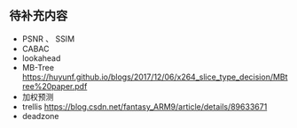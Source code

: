 ## 待补充内容

- PSNR 、 SSIM
- CABAC
- lookahead 
- MB-Tree  https://huyunf.github.io/blogs/2017/12/06/x264_slice_type_decision/MBtree%20paper.pdf
- 加权预测
- trellis   https://blog.csdn.net/fantasy_ARM9/article/details/89633671
- deadzone